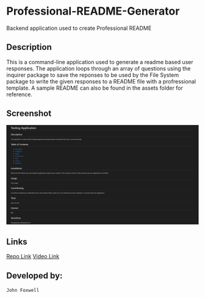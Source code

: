 # Professional-README-Generator
Backend application used to create Professional README


## Description
This is a command-line application used to generate a readme based user responses. The application loops through an array of questions using the inquirer package to save the reponses to be used by the File System package to write the given responses to a README file with a profressional template. A sample README can also be found in the assets folder for reference.


## Screenshot
![Full page screenshot](./assets/readme-test.JPG)


## Links
[Repo Link](https://github.com/johnfoxwell/Professional-README-Generator)
[Video Link](https://github.com/johnfoxwell/Professional-README-Generator)


## Developed by:
```
John Foxwell
```
